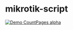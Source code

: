 # mikrotik-script
[![Demo CountPages alpha](http://share.gifyoutube.com/KzB6Gb.gif)](https://www.youtube.com/watch?v=ek1j272iAmc)
